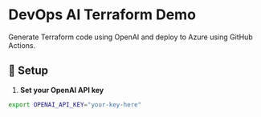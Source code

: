 # DevOps AI Terraform Demo

Generate Terraform code using OpenAI and deploy to Azure using GitHub Actions.

## 🔧 Setup

1. **Set your OpenAI API key**

```bash
export OPENAI_API_KEY="your-key-here"
